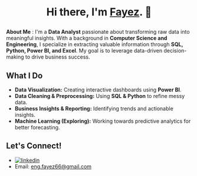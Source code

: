 
# <p align="center">Hi there, I'm [Fayez](https://www.linkedin.com/in/fayez-elashmony-812a56351). 👋</p>

 **About Me** : I'm a **Data Analyst** passionate about transforming raw data into meaningful insights. With a background in **Computer Science and Engineering**, I specialize in extracting valuable information through **SQL, Python, Power BI, and Excel**. My goal is to leverage data-driven decision-making to drive business success.

##  What I Do
-  **Data Visualization:** Creating interactive dashboards using **Power BI**.
-  **Data Cleaning & Preprocessing:** Using **SQL & Python** to refine messy data.
-  **Business Insights & Reporting:** Identifying trends and actionable insights.
-  **Machine Learning (Exploring):** Working towards predictive analytics for better forecasting.

<!--
##  Skills & Tools
- **Languages:** Python, SQL
- **Visualization Tools:** Power BI, Excel
- **Databases:** MySQL, PostgreSQL
- **Other:** Data Cleaning, ETL, Business Intelligence
-->

##  Let's Connect!
- [![linkedin](https://img.shields.io/badge/linkedin-0A66C2?style=for-the-badge&logo=linkedin&logoColor=white)](https://www.linkedin.com/in/fayez-elashmony-812a56351)
-  Email: eng.fayez66@gmail.com
